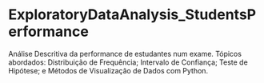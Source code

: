 # ExploratoryDataAnalysis_StudentsPerformance
Análise Descritiva da performance de estudantes num exame. Tópicos abordados: Distribuição de Frequência; Intervalo de Confiança; Teste de Hipótese; e Métodos de Visualização de Dados com Python.
